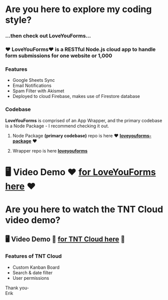 # Are you here to explore my coding style?

### ...then check out LoveYouForms...

### ❤️ LoveYouForms❤️ is a RESTful Node.js cloud app to handle form submissions for one website or 1,000

### Features
* Google Sheets Sync
* Email Notifications
* Spam Filter with Akismet
* Deployed to cloud Firebase, makes use of Firestore database

### Codebase
**LoveYouForms** is comprised of an App Wrapper, and the primary codebase is a Node Package - I recommend checking it out.

1. Node Package **(primary codebase)** repo is here ❤️ **<a href="https://github.com/LoveYouFyi/loveyouforms-package">loveyouforms-package</a>** ❤️

2. Wrapper repo is here **<a href="https://github.com/LoveYouFyi/loveyouforms">loveyouforms</a>**

# 🖥️  Video Demo ❤️ **<a href="https://player.vimeo.com/video/579393677">for LoveYouForms here</a>** ❤️

# Are you here to watch the TNT Cloud video demo?

## 🖥️  Video Demo 🚚 **<a href="https://player.vimeo.com/video/579228351">for TNT Cloud here</a>** 🚚 

### Features of TNT Cloud
* Custom Kanban Board
* Search & date filter
* User permissions

Thank you-<br>
Erik

<!--
**LoveYouFyi/LoveYouFyi** is a ✨ _special_ ✨ repository because its `README.md` (this file) appears on your GitHub profile.

Here are some ideas to get you started:

- 🔭 I’m currently working on ...
- 🌱 I’m currently learning ...
- 👯 I’m looking to collaborate on ...
- 🤔 I’m looking for help with ...
- 💬 Ask me about ...
- 📫 How to reach me: ...
- 😄 Pronouns: ...
- ⚡ Fun fact: ...
-->
